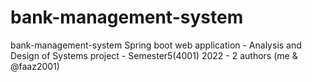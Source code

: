 # bank-management-system
bank-management-system Spring boot web application - Analysis and Design of Systems project - Semester5(4001) 2022 - 2 authors (me &amp; @faaz2001)
